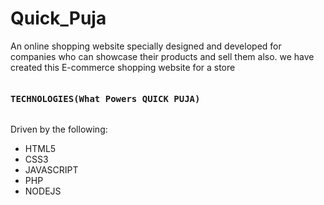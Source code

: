 # Quick_Puja
An online shopping website specially designed and developed for companies who can showcase their products and sell them also. we have created this E-commerce shopping website for a store
<pre><h4>TECHNOLOGIES(What Powers QUICK PUJA)</h4></pre>
Driven by the following:
* HTML5
* CSS3
* JAVASCRIPT
* PHP
* NODEJS
